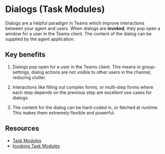 # Dialogs (Task Modules)

Dialogs are a helpful paradigm in Teams which improve interactions between your agent and users. When dialogs are **invoked**, they pop open a window for a user in the Teams client. The content of the dialog can be supplied by the agent application.

## Key benefits

1. Dialogs pop open for a user in the Teams client. This means in group-settings, dialog actions are not visible to other users in the channel, reducing clutter.

2. Interactions like filling out complex forms, or multi-step forms where each step depends on the previous step are excellent use cases for dialogs.

3. The content for the dialog can be hard-coded in, or fetched at runtime. This makes them extremely flexible and powerful.

## Resources

- [Task Modules](https://learn.microsoft.com/en-us/microsoftteams/platform/task-modules-and-cards/what-are-task-modules)
- [Invoking Task Modules](https://learn.microsoft.com/en-us/microsoftteams/platform/task-modules-and-cards/task-modules/invoking-task-modules)